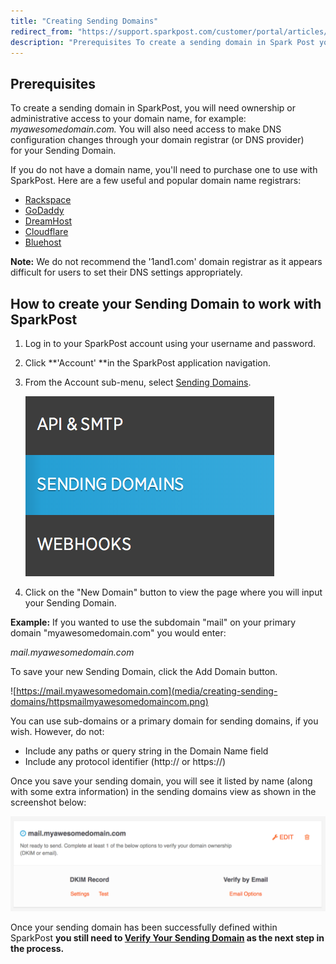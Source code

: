 ```yaml
---
title: "Creating Sending Domains"
redirect_from: "https://support.sparkpost.com/customer/portal/articles/1933318-creating-sending-domains"
description: "Prerequisites To create a sending domain in Spark Post you will need ownership or administrative access to your domain name for example myawesomedomain com You will also need access to make DNS configuration changes through your domain registrar or DNS provider for your Sending Domain If you do not have..."
---
```


## Prerequisites 

To create a sending domain in SparkPost, you will need ownership or administrative access to your domain name, for example: *myawesomedomain.com.* You will also need access to make DNS configuration changes through your domain registrar (or DNS provider) for your Sending Domain.

If you do not have a domain name, you'll need to purchase one to use with SparkPost. Here are a few useful and popular domain name registrars:

* [Rackspace](http://www.rackspace.com/)
* [GoDaddy](https://support.godaddy.com/help/article/680/managing-dns-for-your-domain-names)
* [DreamHost](http://wiki.dreamhost.com/Custom_DNS)
* [Cloudflare](https://www.cloudflare.com/plans)
* [Bluehost](http://www.bluehost.com/)

**Note:** We do not recommend the '1and1.com' domain registrar as it appears difficult for users to set their DNS settings appropriately.

## How to create your Sending Domain to work with SparkPost

1. Log in to your SparkPost account using your username and password.
1. Click **'Account' **in the SparkPost application navigation.
1. From the Account sub-menu, select [Sending Domains](https://app.sparkpost.com/#/configuration/sending-domains).

    ![Configs->Sending Domains sub-navigation element](media/creating-sending-domains/configs-greatersending-domains-sub-navigation-element.png)
1. Click on the "New Domain" button to view the page where you will input your Sending Domain.

**Example:** If you wanted to use the subdomain "mail" on your primary domain "myawesomedomain.com" you would enter:

*mail.myawesomedomain.com*

To save your new Sending Domain, click the Add Domain button.

![https://mail.myawesomedomain.com](media/creating-sending-domains/httpsmailmyawesomedomaincom.png)

You can use sub-domains or a primary domain for sending domains, if you wish. However, do not:

* Include any paths or query string in the Domain Name field
* Include any protocol identifier (http:// or https://)

Once you save your sending domain, you will see it listed by name (along with some extra information) in the sending domains view as shown in the screenshot below:

![](media/creating-sending-domains/image00_original.png)

Once your sending domain has been successfully defined within SparkPost **you still need to [Verify Your Sending Domain](https://support.sparkpost.com/customer/portal/articles/1933360-verify-sending-domains) as the next step in the process.**